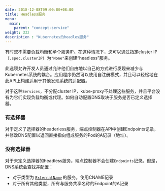 ```yaml
---
date: 2018-12-08T09:00:00+08:00
title: Headless服务
menu:
  main:
    parent: "concept-service"
weight: 332
description : "Kubernetes的headles服务"
---
```


有时您不需要负载均衡和单个服务IP。在这种情况下，您可以通过指定cluster IP（`.spec.clusterIP`）为`"None"`来创建“headless”服务。

此选项允许开发人员通过允许他们自由地以自己的方式进行发现来减少与Kubernetes系统的耦合。应用程序仍然可以使用自注册模式，并且可以轻松地在此API上构建适用于其他发现系统的适配器。

对于这种`Services`，不分配cluster IP，kube-proxy不处理这些服务，并且平台没有为它们实现负载均衡或代理。如何自动配置DNS取决于服务是否已定义选择器。

### 有选择器

对于定义了选择器的headerless服务，端点控制器在API中创建Endpoints记录，并修改DNS配置以返回直接指向组成服务的Pod的A记录（地址）。

### 没有选择器

对于未定义选择器的headless服务，端点控制器不会创建`Endpoints`记录。但是，DNS系统会查找并配置：

- 对于类型为 [`ExternalName`](https://kubernetes.io/docs/concepts/services-networking/service/#externalname) 的服务，使用CNAME记录
- 对于所有其他类型，所有与服务共享名称的Endpoint的A记录

